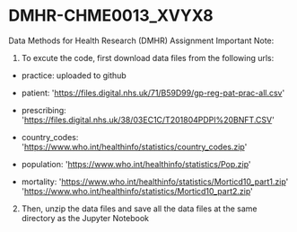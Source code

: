 # DMHR-CHME0013_XVYX8
Data Methods for Health Research (DMHR) Assignment
Important Note:

1) To excute the code, first download data files from the following urls:
* practice: uploaded to github
* patient: 'https://files.digital.nhs.uk/71/B59D99/gp-reg-pat-prac-all.csv'
* prescribing: 'https://files.digital.nhs.uk/38/03EC1C/T201804PDPI%20BNFT.CSV'

* country_codes: 'https://www.who.int/healthinfo/statistics/country_codes.zip'
* population: 'https://www.who.int/healthinfo/statistics/Pop.zip'
* mortality: 'https://www.who.int/healthinfo/statistics/Morticd10_part1.zip'
           'https://www.who.int/healthinfo/statistics/Morticd10_part2.zip'
2) Then, unzip the data files and save all the data files at the same directory as the Jupyter Notebook
